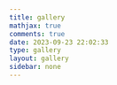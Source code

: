 ```yaml
---
title: gallery
mathjax: true
comments: true
date: 2023-09-23 22:02:33
type: gallery
layout: gallery
sidebar: none
---
```

